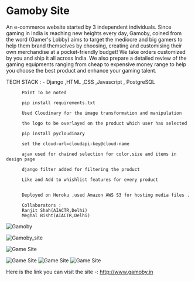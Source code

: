 # Gamoby Site

An e-commerce website started by 3 independent individuals.
Since gaming in India is reaching new heights every day, Gamoby, coined from the word (Gamer's Lobby) aims to target the mediocre and big gamers to help them brand themselves by choosing, creating and customising their own merchandise at a pocket-friendly budget!
We take orders customized by you and ship it all across India.
We also prepare a detailed review of the gaming equipments ranging from cheap to expensive money range to help you choose the best product and enhance your gaming talent.

TECH STACK : - Django ,HTML ,CSS ,Javascript , PostgreSQL 
             
             
             
          Point To be noted

          pip install requirements.txt
          
          Used Cloudinary for the image transformation and manipulation 
          
          the logo to be overlayed on the product which user has selected
          
          pip install pycloudinary
          
          set the cloud-url=cloudapi-key@cloud-name
          
          ajax used for chained selection for color,size and items in design page 
          
          django filter added for filtering the product 
          
          Like and Add to whishlist features for every product 
          
         
          Deployed on Heroku ,used Amazon AWS S3 for hosting media files .
          
          Collaborators :
          Ranjit Shah(AIACTR,Delhi)
          Meghal Bisht(AIACTR,Delhi)
          
          
   ![Gamoby](https://res.cloudinary.com/gam1e4by/image/upload/v1602251531/Gamoby%20site/mid2_d8km4e.png)
   
   ![Gamoby_site](https://res.cloudinary.com/gam1e4by/image/upload/v1602251494/Gamoby%20site/designlogo_tkbmah.png)
   
   ![Game Site](https://res.cloudinary.com/gam1e4by/image/upload/v1602251516/Gamoby%20site/mid_qmcyo8.png)
   
   
   ![Game Site](https://res.cloudinary.com/gam1e4by/image/upload/v1602546583/Gamoby%20site/logoupload_tnhp0g.png)
   ![Game Site]( https://res.cloudinary.com/gam1e4by/image/upload/v1602546607/Gamoby%20site/productreview_a1o8xe.png)
   ![Game Site]( https://res.cloudinary.com/gam1e4by/image/upload/v1602546609/Gamoby%20site/profilesave_rjkkpg.png)
    
          
   Here is the link you can visit the site -: http://www.gamoby.in
          


